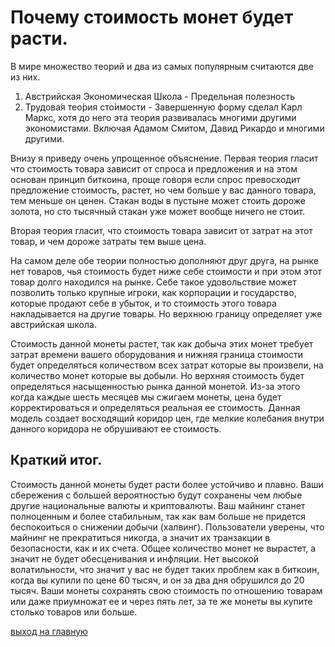
# Почему стоимость монет будет расти.
В мире множество теорий и два из самых популярным считаются две из них.
1. Австрийская Экономическая Школа - Предельная полезность
2. Трудова́я тео́рия сто́имости - Завершенную форму сделал Карл Маркс, хотя 
до него эта теория развивалась многими другими экономистами. Включая 
Адамом Смитом, Давид Рикардо и многими другими.

Внизу я приведу очень упрощенное объяснение.
Первая теория гласит что стоимость товара зависит от спроса и предложения и
на этом основан принцип биткоина, проще говоря если спрос превосходит предложение 
стоимость, растет, но чем больше у вас данного товара, тем меньше он ценен.
Стакан воды в пустыне может стоить дороже золота, но сто тысячный стакан уже может
вообще ничего не стоит.

Вторая теория гласит, что стоимость товара зависит от затрат на этот товар,
и чем дороже затраты тем выше цена.

На самом деле обе теории полностью дополняют друг друга, на рынке нет товаров,
чья стоимость будет ниже себе стоимости и при этом этот товар долго находился на рынке.
Себе такое удовольствие может позволить только крупные игроки, как корпорации и государство,
которые продают себе в убыток, и то стоимость этого товара накладывается на другие товары.
Но верхнюю границу определяет уже австрийская школа. 

Стоимость данной монеты растет, так как добыча этих монет требует затрат времени вашего 
оборудования и нижняя граница стоимости будет определяться количеством всех затрат
которые вы произвели, на количество монет которые вы добыли.
Но верхняя стоимость будет определяться насыщенностью рынка данной монетой.
Из-за этого когда каждые шесть месяцев мы сжигаем монеты, цена будет корректироваться
и определяться реальная ее стоимость.
Данная модель создает восходящий коридор цен, где мелкие колебания внутри данного коридора не 
обрушивают ее стоимость.

## Краткий итог.
Стоимость данной монеты будет расти более устойчиво и плавно.
Ваши сбережения с большей вероятностью будут сохранены чем любые
другие национальные валюты и криптовалюты.
Ваш майнинг станет полноценным и более стабильным, так как вам больше не
придется беспокоиться о снижении добычи (халвинг).
Пользователи уверены, что майнинг не прекратиться никогда, а значит 
их транзакции в безопасности, как и их счета.
Общее количество монет не вырастет, а значит не будет обесценивания 
и инфляции. Нет высокой волатильности, что значит у вас не будет
таких проблем как в биткоин, когда вы купили по цене 60 тысяч, и он 
за два дня обрушился до 20 тысяч. Ваши монеты сохранять свою стоимость
по отношению товарам или даже приумножат ее и через пять лет, за те
же монеты вы купите столько товаров или больше.

[выход на главную](../documentation/documentationRus.md)
